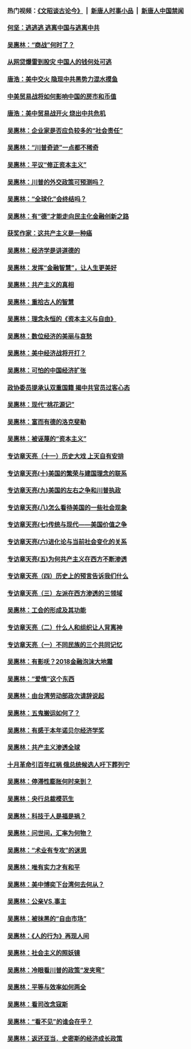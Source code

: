 #### 热门视频：[《文昭谈古论今》](https://github.com/gfw-breaker/wenzhao/blob/master/README.md?t=10260333) &nbsp;|&nbsp; [新唐人时事小品](https://github.com/gfw-breaker/ntdtv-comedy/blob/master/README.md?t=10260333) &nbsp;|&nbsp; [新唐人中国禁闻](https://github.com/gfw-breaker/ntdtv-news/blob/master/README.md?t=10260333)

#### [何坚：逃逃逃 逃离中国与逃离中共](../pages/nsc423/n10592891.md?t=10260333) 

#### [吴惠林：“商战”何时了？](../pages/nsc423/n10573558.md?t=10260333) 

#### [从网贷爆雷到股灾 中国人的钱何处可逃](../pages/nsc423/n10572800.md?t=10260333) 

#### [唐浩：美中交火 隐现中共黑势力混水摸鱼](../pages/nsc423/n10544040.md?t=10260333) 

#### [中美贸易战将如何影响中国的房市和币值](../pages/nsc423/n10543697.md?t=10260333) 

#### [唐浩：美中贸易战开火 烧出中共危机](../pages/nsc423/n10540126.md?t=10260333) 

#### [吴惠林：企业家是否应负较多的“社会责任”](../pages/nsc423/n10535022.md?t=10260333) 

#### [吴惠林：“川普奇迹”一点都不稀奇](../pages/nsc423/n10512808.md?t=10260333) 

#### [吴惠林：平议“修正资本主义”](../pages/nsc423/n10495724.md?t=10260333) 

#### [吴惠林：川普的外交政策可预测吗？](../pages/nsc423/n10462387.md?t=10260333) 

#### [吴惠林：“全球化”会终结吗？](../pages/nsc423/n10452838.md?t=10260333) 

#### [吴惠林：有“德”才能走向民主化金融创新之路](../pages/nsc423/n10432292.md?t=10260333) 

#### [获奖作家：这共产主义是一种癌](../pages/nsc423/n10431541.md?t=10260333) 

#### [吴惠林：经济学是讲道德的](../pages/nsc423/n10398014.md?t=10260333) 

#### [吴惠林：发挥“金融智慧”，让人生更美好](../pages/nsc423/n10375019.md?t=10260333) 

#### [吴惠林：共产主义的真相](../pages/nsc423/n10351394.md?t=10260333) 

#### [吴惠林：重拾古人的智慧](../pages/nsc423/n10337691.md?t=10260333) 

#### [吴惠林：理念永恒的《资本主义与自由》](../pages/nsc423/n10316274.md?t=10260333) 

#### [吴惠林：数位经济的美丽与哀愁](../pages/nsc423/n10292946.md?t=10260333) 

#### [吴惠林：美中经济战将开打？](../pages/nsc423/n10258825.md?t=10260333) 

#### [吴惠林：可怕的中国经济扩张](../pages/nsc423/n10219147.md?t=10260333) 

#### [政协委员提承认双重国籍 揭中共官员过客心态](../pages/nsc423/n10208809.md?t=10260333) 

#### [吴惠林：现代“桃花源记”](../pages/nsc423/n10185234.md?t=10260333) 

#### [吴惠林：富而有德的洛克斐勒](../pages/nsc423/n10142264.md?t=10260333) 

#### [吴惠林：被诬蔑的“资本主义”](../pages/nsc423/n10124816.md?t=10260333) 

#### [专访章天亮（十一）历史大戏 上天自有安排](../pages/nsc423/n10094905.md?t=10260333) 

#### [专访章天亮(十)美国的繁荣与建国理念的联系](../pages/nsc423/n10094899.md?t=10260333) 

#### [专访章天亮(九)美国的左右之争和川普执政](../pages/nsc423/n10094889.md?t=10260333) 

#### [专访章天亮(八)怎么看待美国的一些社会现象](../pages/nsc423/n10094857.md?t=10260333) 

#### [专访章天亮(七)传统与现代——美国价值之争](../pages/nsc423/n10093140.md?t=10260333) 

#### [专访章天亮(六)进化论与当前社会变化的关系](../pages/nsc423/n10092036.md?t=10260333) 

#### [专访章天亮(五)为何共产主义在西方不断渗透](../pages/nsc423/n10083620.md?t=10260333) 

#### [专访章天亮（四）历史上的预言告诉我们什么](../pages/nsc423/n10083606.md?t=10260333) 

#### [专访章天亮（三）左派在西方渗透的三领域](../pages/nsc423/n10081115.md?t=10260333) 

#### [吴惠林：工会的形成及其功能](../pages/nsc423/n10080633.md?t=10260333) 

#### [专访章天亮（二）什么人和组织让人背离神](../pages/nsc423/n10076637.md?t=10260333) 

#### [专访章天亮（一）不同民族的三个共同记忆](../pages/nsc423/n10074188.md?t=10260333) 

#### [吴惠林：有影呒？2018金融泡沫大地震](../pages/nsc423/n10040534.md?t=10260333) 

#### [吴惠林：“爱情”这个东西](../pages/nsc423/n10019423.md?t=10260333) 

#### [吴惠林：由台湾劳动部政次请辞说起](../pages/nsc423/n9979679.md?t=10260333) 

#### [吴惠林：五鬼搬运如何了？](../pages/nsc423/n9925338.md?t=10260333) 

#### [吴惠林：有感于本年诺贝尔经济学奖](../pages/nsc423/n9871883.md?t=10260333) 

#### [吴惠林：共产主义渗透全球](../pages/nsc423/n9812748.md?t=10260333) 

#### [十月革命引百年红祸 俄总统候选人吁下葬列宁](../pages/nsc423/n9810182.md?t=10260333) 

#### [吴惠林：停滞性膨胀何时来到？](../pages/nsc423/n9764136.md?t=10260333) 

#### [吴惠林：央行总裁模范生](../pages/nsc423/n9728134.md?t=10260333) 

#### [吴惠林：科技于人是福是祸？](../pages/nsc423/n9672982.md?t=10260333) 

#### [吴惠林：问世间，汇率为何物？](../pages/nsc423/n9621788.md?t=10260333) 

#### [吴惠林：“术业有专攻”的迷思](../pages/nsc423/n9580363.md?t=10260333) 

#### [吴惠林：唯有实力才有和平](../pages/nsc423/n9529599.md?t=10260333) 

#### [吴惠林：美中博奕下台湾何去何从？](../pages/nsc423/n9483598.md?t=10260333) 

#### [吴惠林：公亲VS.事主](../pages/nsc423/n9425637.md?t=10260333) 

#### [吴惠林：被抹黑的“自由市场”](../pages/nsc423/n9351545.md?t=10260333) 

#### [吴惠林：《人的行为》再现人间](../pages/nsc423/n9296339.md?t=10260333) 

#### [吴惠林：社会主义的照妖镜](../pages/nsc423/n9243460.md?t=10260333) 

#### [吴惠林：冷眼看川普的政策“发夹弯”](../pages/nsc423/n9120684.md?t=10260333) 

#### [吴惠林：平等与效率如何两全](../pages/nsc423/n9075430.md?t=10260333) 

#### [吴惠林：看司改念寇斯](../pages/nsc423/n9024915.md?t=10260333) 

#### [吴惠林：“看不见”的谁会在乎？](../pages/nsc423/n8977488.md?t=10260333) 

#### [吴惠林：返还亚当．史密斯的经济成长政策](../pages/nsc423/n8931896.md?t=10260333) 

